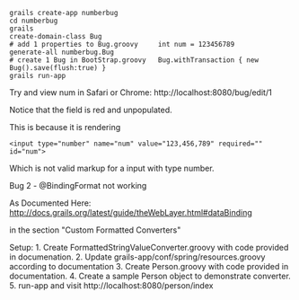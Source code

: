 
	grails create-app numberbug
	cd numberbug
	grails
	create-domain-class Bug
	# add 1 properties to Bug.groovy     int num = 123456789
	generate-all numberbug.Bug 
	# create 1 Bug in BootStrap.groovy 	 Bug.withTransaction { new Bug().save(flush:true) }
	grails run-app


Try and view num in Safari or Chrome:
http://localhost:8080/bug/edit/1

Notice that the field is red and unpopulated.

This is because it is rendering

	<input type="number" name="num" value="123,456,789" required="" id="num">

Which is not valid markup for a input with type number.

Bug 2 - @BindingFormat not working

As Documented Here:
http://docs.grails.org/latest/guide/theWebLayer.html#dataBinding

in the section "Custom Formatted Converters"

Setup:
	1. Create FormattedStringValueConverter.groovy with code provided in documenation.
	2. Update grails-app/conf/spring/resources.groovy according to documentation
	3. Create Person.groovy with code provided in documentation.
	4. Create a sample Person object to demonstrate converter.
	5. run-app and visit http://localhost:8080/person/index

